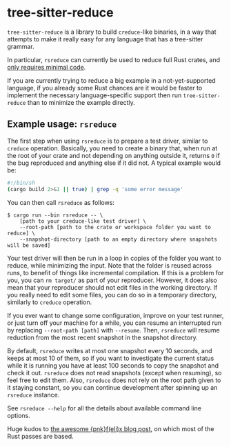 # tree-sitter-reduce

`tree-sitter-reduce` is a library to build `creduce`-like binaries, in a way that attempts to make it really easy for any language that has a tree-sitter grammar.

In particular, `rsreduce` can currently be used to reduce full Rust crates, and [only requires minimal code](./rsreduce/src/main.rs).

If you are currently trying to reduce a big example in a not-yet-supported language, if you already some Rust chances are it would be faster to implement the necessary language-specific support then run `tree-sitter-reduce` than to minimize the example directly.

## Example usage: `rsreduce`

The first step when using `rsreduce` is to prepare a test driver, similar to `creduce` operation. Basically, you need to create a binary that, when run at the root of your crate and not depending on anything outside it, returns `0` if the bug reproduced and anything else if it did not. A typical example would be:
```bash
#!/bin/sh
(cargo build 2>&1 || true) | grep -q 'some error message'
```

You can then call `rsreduce` as follows:
```
$ cargo run --bin rsreduce -- \
    [path to your creduce-like test driver] \
    --root-path [path to the crate or workspace folder you want to reduce] \
    --snapshot-directory [path to an empty directory where snapshots will be saved]
```

Your test driver will then be run in a loop in copies of the folder you want to reduce, while minimizing the input. Note that the folder is reused across runs, to benefit of things like incremental compilation. If this is a problem for you, you can `rm target/` as part of your reproducer. However, it does also mean that your reproducer should not edit files in the working directory. If you really need to edit some files, you can do so in a temporary directory, similarly to `creduce` operation.

If you ever want to change some configuration, improve on your test runner, or just turn off your machine for a while, you can resume an interrupted run by replacing `--root-path [path]` with `--resume`. Then, `rsreduce` will resume reduction from the most recent snapshot in the snapshot directory.

By default, `rsreduce` writes at most one snapshot every 10 seconds, and keeps at most 10 of them, so if you want to investigate the current status while it is running you have at least 100 seconds to copy the snapshot and check it out. `rsreduce` does not read snapshots (except when resuming), so feel free to edit them. Also, `rsreduce` does not rely on the root path given to it staying constant, so you can continue development after spinning up an `rsreduce` instance.

See `rsreduce --help` for all the details about available command line options.

Huge kudos to [the awesome {pnk}f(eli)x blog post](https://blog.pnkfx.org/blog/2019/11/18/rust-bug-minimization-patterns/), on which most of the Rust passes are based.
